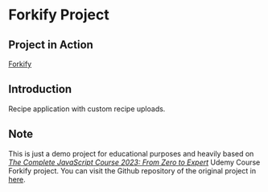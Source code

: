 # Forkify Project

## Project in Action

[Forkify](https://forkify-js-app-project.netlify.app)

## Introduction

Recipe application with custom recipe uploads.

## Note

This is just a demo project for educational purposes and heavily based on [_The Complete JavaScript Course 2023: From Zero to Expert_](https://www.udemy.com/course/the-complete-javascript-course) Udemy Course Forkify project. You can visit the Github repository of the original project in [here](https://github.com/jonasschmedtmann/complete-javascript-course/tree/master/18-forkify).
